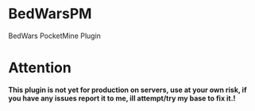 # BedWarsPM
BedWars PocketMine Plugin
# Attention
**This plugin is not yet for production on servers, use at your own risk, if you have any issues report it to me, ill attempt/try my base to fix it.!**
